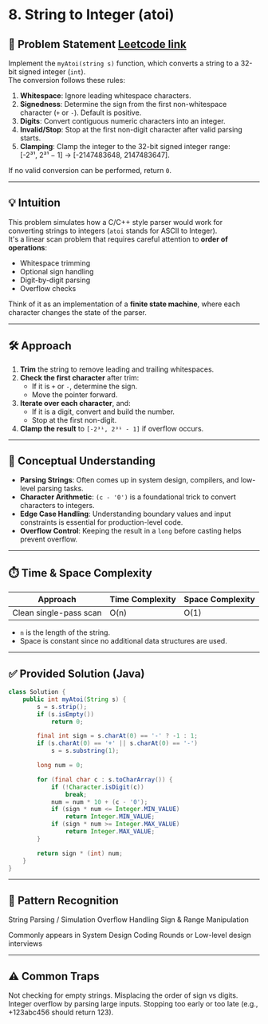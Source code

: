 # 8. String to Integer (atoi)

## 🧩 Problem Statement [Leetcode link](https://leetcode.com/problems/string-to-integer-atoi/)


Implement the `myAtoi(string s)` function, which converts a string to a 32-bit signed integer (`int`).  
The conversion follows these rules:

1. **Whitespace**: Ignore leading whitespace characters.
2. **Signedness**: Determine the sign from the first non-whitespace character (`+` or `-`). Default is positive.
3. **Digits**: Convert contiguous numeric characters into an integer.
4. **Invalid/Stop**: Stop at the first non-digit character after valid parsing starts.
5. **Clamping**: Clamp the integer to the 32-bit signed integer range:  
   \[-2³¹, 2³¹ − 1\] → \[-2147483648, 2147483647\].

If no valid conversion can be performed, return `0`.

---

## 💡 Intuition

This problem simulates how a C/C++ style parser would work for converting strings to integers (`atoi` stands for ASCII to Integer).  
It's a linear scan problem that requires careful attention to **order of operations**:
- Whitespace trimming
- Optional sign handling
- Digit-by-digit parsing
- Overflow checks

Think of it as an implementation of a **finite state machine**, where each character changes the state of the parser.

---

## 🛠️ Approach

1. **Trim** the string to remove leading and trailing whitespaces.
2. **Check the first character** after trim:
   - If it is `+` or `-`, determine the sign.
   - Move the pointer forward.
3. **Iterate over each character**, and:
   - If it is a digit, convert and build the number.
   - Stop at the first non-digit.
4. **Clamp the result** to `[-2³¹, 2³¹ - 1]` if overflow occurs.

---

## 🧠 Conceptual Understanding

- **Parsing Strings**: Often comes up in system design, compilers, and low-level parsing tasks.
- **Character Arithmetic**: `(c - '0')` is a foundational trick to convert characters to integers.
- **Edge Case Handling**: Understanding boundary values and input constraints is essential for production-level code.
- **Overflow Control**: Keeping the result in a `long` before casting helps prevent overflow.

---

## ⏱️ Time & Space Complexity

| Approach               | Time Complexity | Space Complexity |
|------------------------|------------------|------------------|
| Clean single-pass scan | O(n)             | O(1)             |

- `n` is the length of the string.
- Space is constant since no additional data structures are used.

---

## ✅ Provided Solution (Java)

```java
class Solution {
    public int myAtoi(String s) {
        s = s.strip();
        if (s.isEmpty())
            return 0;

        final int sign = s.charAt(0) == '-' ? -1 : 1;
        if (s.charAt(0) == '+' || s.charAt(0) == '-')
            s = s.substring(1);

        long num = 0;

        for (final char c : s.toCharArray()) {
            if (!Character.isDigit(c))
                break;
            num = num * 10 + (c - '0');
            if (sign * num <= Integer.MIN_VALUE)
                return Integer.MIN_VALUE;
            if (sign * num >= Integer.MAX_VALUE)
                return Integer.MAX_VALUE;
        }

        return sign * (int) num;
    }
}
```
---

## 🧠 Pattern Recognition

String Parsing / Simulation
Overflow Handling
Sign & Range Manipulation

Commonly appears in System Design Coding Rounds or Low-level design interviews

---

## ⚠️ Common Traps
Not checking for empty strings.
Misplacing the order of sign vs digits.
Integer overflow by parsing large inputs.
Stopping too early or too late (e.g., +123abc456 should return 123).